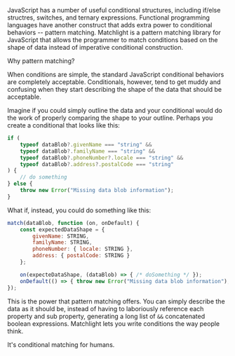 <!--bl
    (filemeta
        (title "Why Matchlight?")
    )
/bl-->

JavaScript has a number of useful conditional structures, including if/else structres, switches, and ternary expressions. Functional programming languages have another construct that adds extra power to conditional behaviors -- pattern matching. Matchlight is a pattern matching library for JavaScript that allows the programmer to match conditions based on the shape of data instead of imperative conditional construction.

Why pattern matching?

When conditions are simple, the standard JavaScript conditional behaviors are completely acceptable. Conditionals, however, tend to get muddy and confusing when they start describing the shape of the data that should be acceptable.

Imagine if you could simply outline the data and your conditional would do the work of properly comparing the shape to your outline. Perhaps you create a conditional that looks like this:

```javascript
if (
    typeof dataBlob?.givenName === "string" &&
    typeof dataBlob?.familyName === "string" &&
    typeof dataBlob?.phoneNumber?.locale === "string" &&
    typeof dataBlob?.address?.postalCode === "string"
) {
    // do something
} else {
    throw new Error("Missing data blob information");
}
```

What if, instead, you could do something like this:

```javascript
match(dataBlob, function (on, onDefault) {
    const expectedDataShape = {
        givenName: STRING,
        familyName: STRING,
        phoneNumber: { locale: STRING },
        address: { postalCode: STRING }
    };

    on(expecteDataShape, (dataBlob) => { /* doSomething */ });
    onDefault(() => { throw new Error("Missing data blob information"); });
});
```

This is the power that pattern matching offers. You can simply describe the data as it should be, instead of having to laboriously reference each property and sub property, generating a long list of `&&` concatenated boolean expressions. Matchlight lets you write conditions the way people think.

It's conditional matching for humans.
